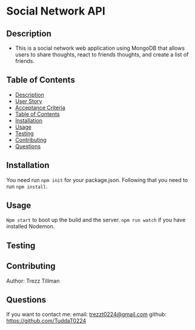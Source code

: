 # Social Network API

## Description
* This is a social network web application using MongoDB that allows users to share thoughts, react to friends thoughts, and create a list of friends.

## Table of Contents
- [Description](#description)
- [User Story](#user-story)
- [Acceptance Criteria](#acceptance-criteria)
- [Table of Contents](#table-of-contents)
- [Installation](#installation)
- [Usage](#usage)
- [Testing](#testing)
- [Contributing](#contributing)
- [Questions](#questions)

## Installation
You need run `npm init` for your package.json.
Following that you need to run `npm install`.

## Usage
`Npm start` to boot up the build and the server.
`npm run watch` if you have installed Nodemon.

## Testing

## Contributing
Author: Trezz Tillman

## Questions
If you want to contact me:
email: trezzt0224@gmail.com
github: https://github.com/TuddaT0224

